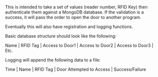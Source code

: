 This is intended to take a set of values (reader number, RFID Key) then authenticate them against a MongoDB database. If the validation is a success, it will pass the order to open the door to another program.

Eventually this will also have registration and logging functions.

Basic database structure should look like the following:

Name | RFID Tag | Access to Door1 | Access to Door2 | Access to Door3 | Etc.

Logging will append the following data to a file:

Time | Name | RFID Tag | Door Attempted to Access | Success/Failure
